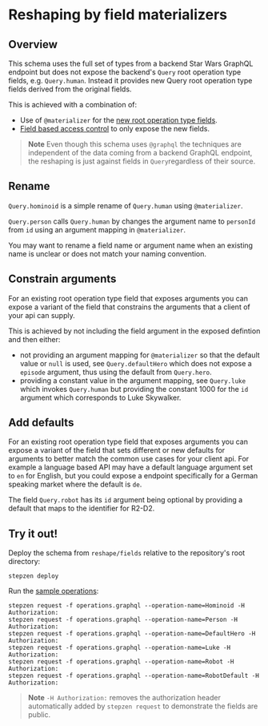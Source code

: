 # Reshaping by field materializers

## Overview

This schema uses the full set of types from a backend Star Wars GraphQL endpoint
but does not expose the backend's `Query` root operation type fields, e.g. `Query.human`.
Instead it provides new Query root operation type fields derived from the original fields.

This is achieved with a combination of:

 - Use of `@materializer` for the [new root operation type fields](exposed.graphql).
 - [Field based access control](config.yaml) to only expose the new fields.

> **Note**
> Even though this schema uses `@graphql` the techniques are independent of the data coming from a backend GraphQL endpoint, the reshaping is just against fields in `Query`regardless of their source.

## Rename

`Query.hominoid` is a simple rename of `Query.human` using `@materializer`.

`Query.person` calls `Query.human` by changes the argument name to `personId` from `id` using an argument mapping in `@materializer`.

You may want to rename a field name or argument name when an existing name is unclear or does not match your naming convention.

## Constrain arguments

For an existing root operation type field that exposes arguments you can expose a variant of
the field that constrains the arguments that a client of your api can supply.

This is achieved by not including the field argument in the exposed defintion and then either:

  - not providing an argument mapping for `@materializer` so that the default value or `null` is used, see `Query.defaultHero` which does not expose a `episode` argument, thus using the default from `Query.hero`.
  - providing a constant value in the argument mapping, see `Query.luke` which invokes `Query.human` but providing the constant 1000 for the `id` argument which corresponds to Luke Skywalker.

## Add defaults

For an existing root operation type field that exposes arguments you can expose a variant of
the field that sets different or new defaults for arguments to better match the common use cases for your client api.
For example a language based API may have a default language argument set to `en` for English, but you could expose
a endpoint specifically for a German speaking market where the default is `de`.

The field `Query.robot` has its `id` argument being optional by providing a default that maps to the identifier for R2-D2.

## Try it out!

Deploy the schema from `reshape/fields` relative to the repository's root directory:

```
stepzen deploy
```

Run the [sample operations](operations.graphql):

```
stepzen request -f operations.graphql --operation-name=Hominoid -H Authorization:
stepzen request -f operations.graphql --operation-name=Person -H Authorization:
stepzen request -f operations.graphql --operation-name=DefaultHero -H Authorization:
stepzen request -f operations.graphql --operation-name=Luke -H Authorization:
stepzen request -f operations.graphql --operation-name=Robot -H Authorization:
stepzen request -f operations.graphql --operation-name=RobotDefault -H Authorization:
```

> **Note**
> `-H Authorization:` removes the authorization header automatically added by `stepzen request` to demonstrate the fields are public.

